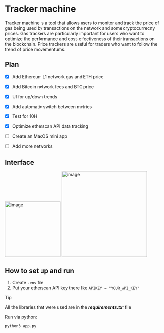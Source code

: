 # Tracker machine

Tracker machine is a tool that allows users to monitor and track the price of gas being used by transactions on the network and some cryptocurrecny prices. Gas trackers are particularly important for users who want to optimize the performance and cost-effectiveness of their transactions on the blockchain. Price trackers are useful for traders who want to follow the trend of price movementums.


## Plan

- [x] Add Ethereum L1 network gas and ETH price
- [x] Add Bitcoin network fees and BTC price
- [x] UI for up/down trends
- [x] Add automatic switch between metrics
- [x] Test for 10H
- [x] Optimize etherscan API data tracking
- [ ] Create an MacOS mini app
- [ ] Add more networks


## Interface

<img width="179" alt="image" src="https://github.com/0xKARTOD/tracker-machine/assets/100310858/e9253983-c994-4be6-b221-72f536cbd4c0">

<img width="276" alt="image" src="https://github.com/0xKARTOD/tracker-machine/assets/100310858/e2edb8bf-3088-4a54-aff4-16d95ce7b0d8">


## How to set up and run

1. Create `.env` file
2. Put your etherscan API key there like `APIKEY = "YOUR_API_KEY"`


> [!TIP]
> All the libraries that were used are in the ***requirements.txt*** file

Run via python:
```basg
python3 app.py
```

